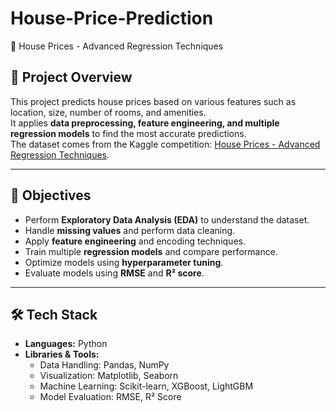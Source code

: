 ﻿# House-Price-Prediction
 🏡 House Prices - Advanced Regression Techniques

## 📌 Project Overview
This project predicts house prices based on various features such as location, size, number of rooms, and amenities.  
It applies **data preprocessing, feature engineering, and multiple regression models** to find the most accurate predictions.  
The dataset comes from the Kaggle competition: [House Prices - Advanced Regression Techniques](https://www.kaggle.com/c/house-prices-advanced-regression-techniques).

---

## 🎯 Objectives
- Perform **Exploratory Data Analysis (EDA)** to understand the dataset.
- Handle **missing values** and perform data cleaning.
- Apply **feature engineering** and encoding techniques.
- Train multiple **regression models** and compare performance.
- Optimize models using **hyperparameter tuning**.
- Evaluate models using **RMSE** and **R² score**.

---

## 🛠 Tech Stack
- **Languages:** Python
- **Libraries & Tools:**
  - Data Handling: Pandas, NumPy
  - Visualization: Matplotlib, Seaborn
  - Machine Learning: Scikit-learn, XGBoost, LightGBM
  - Model Evaluation: RMSE, R² Score

